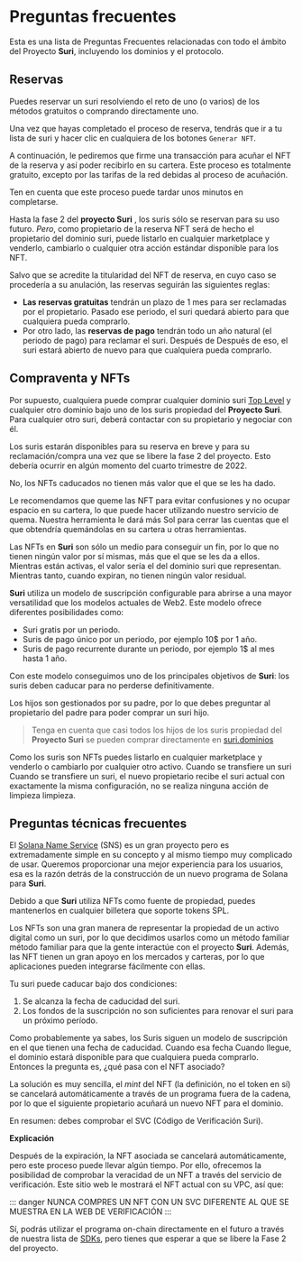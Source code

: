 # Preguntas frecuentes

Esta es una lista de Preguntas Frecuentes relacionadas con todo el ámbito del Proyecto **Suri**, incluyendo
los dominios y el protocolo.

## Reservas

<FaqBox title="¿Cómo puedo reservar un suri?">

Puedes reservar un suri resolviendo el reto de uno (o varios) de los métodos gratuitos o comprando directamente uno.

</FaqBox>

<FaqBox title="¿Cómo puedo obtener el NFT correspondiente a mi reserva?">

Una vez que hayas completado el proceso de reserva, tendrás que ir a tu lista de suri y hacer clic en cualquiera de
los botones `Generar NFT`.

A continuación, le pediremos que firme una transacción para acuñar el NFT de la reserva y así poder recibirlo en su cartera. Este
proceso es totalmente gratuito, excepto por las tarifas de la red debidas al proceso de acuñación.

Ten en cuenta que este proceso puede tardar unos minutos en completarse.

</FaqBox>

<FaqBox title="Ya he reservado un suri, ¿qué puedo hacer con él?">

Hasta la fase 2 del **proyecto Suri** , los suris sólo se reservan para su uso futuro. _Pero_, como propietario de la
reserva NFT será de hecho el propietario del dominio suri, puede listarlo en cualquier marketplace y venderlo, cambiarlo o
cualquier otra acción estándar disponible para los NFT.

</FaqBox>

<FaqBox title="¿Qué pasa si pierdo un NFT de reserva o si lo quemo?">

Salvo que se acredite la titularidad del NFT de reserva, en cuyo caso se procedería a su anulación, las reservas
seguirán las siguientes reglas:

- **Las reservas gratuitas** tendrán un plazo de 1 mes para ser reclamadas por el propietario. Pasado ese periodo, el suri quedará abierto
  para que cualquiera pueda comprarlo.
- Por otro lado, las **reservas de pago** tendrán todo un año natural (el periodo de pago) para reclamar el suri. Después de
  Después de eso, el suri estará abierto de nuevo para que cualquiera pueda comprarlo.

</FaqBox>

## Compraventa y NFTs

<FaqBox title="¿Podré comprar mi propio dominio Suri?">

Por supuesto, cualquiera puede comprar cualquier dominio suri [Top Level][TLD] y cualquier otro dominio bajo uno de los suris propiedad del
**Proyecto Suri**. Para cualquier otro suri, deberá contactar con su propietario y negociar con él.

</FaqBox>

<FaqBox title="¿Cuándo podré comprar un dominio Suri?">

Los suris estarán disponibles para su reserva en breve y para su reclamación/compra una vez que se libere la fase 2 del proyecto. Esto debería
ocurrir en algún momento del cuarto trimestre de 2022.

</FaqBox>

<FaqBox title="¿Siguen teniendo valor los NFT caducados?">

No, los NFTs caducados no tienen más valor que el que se les ha dado.

Le recomendamos que queme las NFT para evitar confusiones y no ocupar espacio en su cartera, lo que puede hacer utilizando
nuestro servicio de quema. Nuestra herramienta le dará más Sol para cerrar las cuentas que el que obtendría quemándolas
en su cartera u otras herramientas.

</FaqBox>

<FaqBox title="¿Se van a vender los NFT como fuente de ingresos?">

Las NFTs en **Suri** son sólo un medio para conseguir un fin, por lo que no tienen ningún valor por sí mismas, más que el que se les da
a ellos. Mientras están activas, el valor sería el del dominio suri que representan. Mientras tanto, cuando expiran,
no tienen ningún
valor residual.

</FaqBox>

<FaqBox title="¿Por qué Suri utiliza un modelo de suscripción?">

**Suri** utiliza un modelo de suscripción configurable para abrirse a una mayor versatilidad que los modelos actuales de Web2. Este modelo
ofrece diferentes posibilidades como:

- Suri gratis por un periodo.
- Suris de pago único por un periodo, por ejemplo 10$ por 1 año.
- Suris de pago recurrente durante un periodo, por ejemplo 1$ al mes hasta 1 año.

Con este modelo conseguimos uno de los principales objetivos de **Suri**: los suris deben caducar para no perderse definitivamente.

</FaqBox>

<FaqBox title="¿Puedo comprar un subnivel de un suri?">

Los hijos son gestionados por su padre, por lo que debes preguntar al propietario del padre para poder comprar un suri hijo.

> Tenga en cuenta que casi todos los hijos de los suris propiedad del **Proyecto Suri** se pueden comprar directamente
> en [suri.dominios](https://suri.domains)

</FaqBox>

<FaqBox title="¿Puedo vender mi dominio Suri?">

Como los suris son NFTs puedes listarlo en cualquier marketplace y venderlo o cambiarlo por cualquier otro activo. Cuando se transfiere un suri
Cuando se transfiere un suri, el nuevo propietario recibe el suri actual con exactamente la misma configuración, no se realiza ninguna acción de limpieza
limpieza.

</FaqBox>

## Preguntas técnicas frecuentes

<FaqBox title="¿Por qué no usamos el SNS?">

El [Solana Name Service][SNS] (SNS) es un gran proyecto pero es extremadamente simple en su concepto y al mismo tiempo
muy complicado de usar. Queremos proporcionar una mejor experiencia para los usuarios, esa es la razón detrás de la construcción de un nuevo programa de Solana
para **Suri**.

</FaqBox>

<FaqBox title="¿Puedo tener la NFT de mi dominio Suri en mi cartera?">

Debido a que **Suri** utiliza NFTs como fuente de propiedad, puedes mantenerlos en cualquier billetera que soporte tokens SPL.

</FaqBox>

<FaqBox title="¿Por qué Suri utiliza NFTs?">

Los NFTs son una gran manera de representar la propiedad de un activo digital como un suri, por lo que decidimos usarlos como un método familiar
método familiar para que la gente interactúe con el proyecto **Suri**. Además, las NFT tienen un gran apoyo en los mercados y carteras, por lo que
aplicaciones pueden integrarse fácilmente con ellas.

</FaqBox>

<FaqBox title="¿Cuándo caduca mi suri?">

Tu suri puede caducar bajo dos condiciones:

1. Se alcanza la fecha de caducidad del suri.
2. Los fondos de la suscripción no son suficientes para renovar el suri para un próximo período.

</FaqBox>

<FaqBox title="¿Qué pasa cuando mi dominio Suri expira?">

Como probablemente ya sabes, los Suris siguen un modelo de suscripción en el que tienen una fecha de caducidad. Cuando esa fecha
Cuando llegue, el dominio estará disponible para que cualquiera pueda comprarlo. Entonces la pregunta es, ¿qué pasa con el NFT asociado?

La solución es muy sencilla, el _mint_ del NFT (la definición, no el token en sí) se cancelará automáticamente a través de
un programa fuera de la cadena, por lo que el siguiente propietario acuñará un nuevo NFT para el dominio.

</FaqBox>

<FaqBox title="¿Cómo puedo confirmar la veracidad de un NFT suri?">

En resumen: debes comprobar el SVC (Código de Verificación Suri).

**Explicación**

Después de la expiración, la NFT asociada se cancelará automáticamente, pero este proceso puede llevar algún tiempo. Por ello, ofrecemos la posibilidad de comprobar la veracidad de un NFT a través del servicio de verificación. Este sitio web le mostrará el
NFT actual con su VPC, así que:

::: danger
NUNCA COMPRES UN NFT CON UN SVC DIFERENTE AL QUE SE MUESTRA EN LA WEB DE VERIFICACIÓN
:::

</FaqBox>

<FaqBox title="¿Puedo utilizar el programa en cadena de Suri directamente?">

Sí, podrás utilizar el programa on-chain directamente en el futuro a través de nuestra lista
de [SDKs](/es/development/sdk/), pero tienes que esperar a que se libere la Fase 2 del proyecto.

</FaqBox>

[TLD]: https://en.wikipedia.org/wiki/Top-level_domain

[SNS]: https://spl.solana.com/name-service#:~:text=Un%20SPL%20programa%20para%20emitir,llaves%20públicas%20con%20varios%20enlaces.

